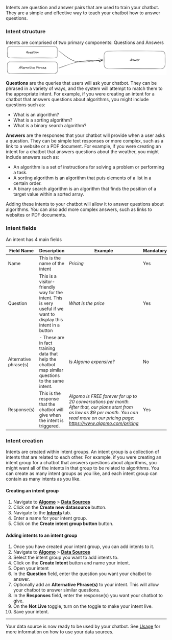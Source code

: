 Intents are question and answer pairs that are used to train your chatbot. They are a simple and effective way to teach your chatbot how to answer questions.

### Intent structure

Intents are comprised of two primary components: Questions and Answers
![Intent Structure](./images/intents.png)

**Questions** are the queries that users will ask your chatbot. They can be phrased in a variety of ways, and the system will attempt to match them to the appropriate intent. For example, if you were creating an intent for a chatbot that answers questions about algorithms, you might include questions such as:

- What is an algorithm?
- What is a sorting algorithm?
- What is a binary search algorithm?

**Answers** are the responses that your chatbot will provide when a user asks a question. They can be simple text responses or more complex, such as a link to a website or a PDF document. For example, if you were creating an intent for a chatbot that answers questions about the weather, you might include answers such as:

- An algorithm is a set of instructions for solving a problem or performing a task.
- A sorting algorithm is an algorithm that puts elements of a list in a certain order.
- A binary search algorithm is an algorithm that finds the position of a target value within a sorted array.

Adding these intents to your chatbot will allow it to answer questions about algorithms. You can also add more complex answers, such as links to websites or PDF documents.

### Intent fields

An intent has 4 main fields

| Field Name            | Description                                                                                                      | Example                                                                                                                                                                                       | Mandatory |
| --------------------- | ---------------------------------------------------------------------------------------------------------------- | --------------------------------------------------------------------------------------------------------------------------------------------------------------------------------------------- | --------- |
| Name                  | This is the name of the intent                                                                                   | _Pricing_                                                                                                                                                                                     | Yes       |
| Question              | This is a visitor-friendly way for the intent. This is very useful if we want to display this intent in a button | _What is the price_                                                                                                                                                                           | Yes       |
| Alternative phrase(s) | \- These are in fact training data that help the chatbot map similar questions to the same intent\.              | _Is Algomo expensive?_                                                                                                                                                                        | No        |
| Response(s)           | This is the response that the chatbot will give when the intent is triggered.                                    | _Algomo is FREE forever for up to 20 conversations per month. After that, our plans start from as low as $9 per month. You can read more on our pricing page: https://www.algomo.com/pricing_ | Yes       |

### Intent creation

Intents are created within intent groups. An intent group is a collection of intents that are related to each other. For example, if you were creating an intent group for a chatbot that answers questions about algorithms, you might want all of the intents in that group to be related to algorithms. You can create as many intent groups as you like, and each intent group can contain as many intents as you like.

#### Creating an intent group

1. Navigate to [**Algomo**](https://app.algomo.com/) > [**Data Sources**](https:app.algomo.com/data-sources)
2. Click on the **Create new datasource** button.
3. Navigate to the [**Intents**](httos://app.algomo.com/data-sources/create/intent-group) tab.
4. Enter a name for your intent group.
5. Click on the **Create intent group button** button.

#### Adding intents to an intent group

1. Once you have created your intent group, you can add intents to it.
2. Navigate to [**Algomo**](https://app.algomo.com/) > [**Data Sources**](https:app.algomo.com/data-sources)
3. Select the intent group you want to add intents to.
4. Click on the **Create Intent** button and name your intent.
5. Open your intent
6. In the **Question** field, enter the question you want your chatbot to answer.
7. Optionally add an **Alternative Phrase(s)** to your intent. This will allow your chatbot to answer similar questions.
8. In the **Responses** field, enter the response(s) you want your chatbot to give.
9. On the **Not Live** toggle, turn on the toggle to make your intent live.
10. Save your intent.

---

Your data source is now ready to be used by your chatbot. See [Usage](./Overview#usage.md) for more information on how to use your data sources.
